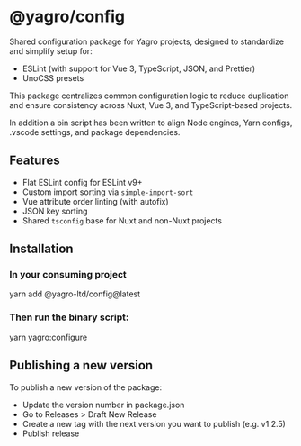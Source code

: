 # @yagro/config

Shared configuration package for Yagro projects, designed to standardize and simplify setup for:

- ESLint (with support for Vue 3, TypeScript, JSON, and Prettier)
- UnoCSS presets

This package centralizes common configuration logic to reduce duplication and ensure consistency across Nuxt, Vue 3, and TypeScript-based projects.

In addition a bin script has been written to align Node engines, Yarn configs, .vscode settings, and package dependencies.

## Features

- Flat ESLint config for ESLint v9+
- Custom import sorting via `simple-import-sort`
- Vue attribute order linting (with autofix)
- JSON key sorting
- Shared `tsconfig` base for Nuxt and non-Nuxt projects

## Installation

### In your consuming project

yarn add @yagro-ltd/config@latest

### Then run the binary script:

yarn yagro:configure

## Publishing a new version

To publish a new version of the package:

* Update the version number in package.json
* Go to Releases > Draft New Release
* Create a new tag with the next version you want to publish (e.g. v1.2.5)
* Publish release
